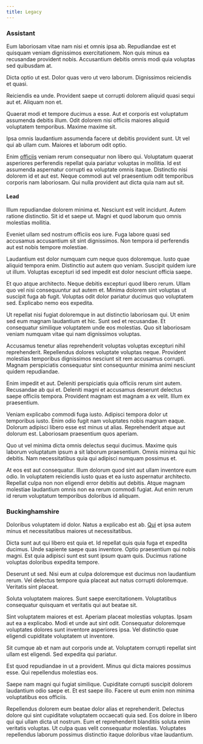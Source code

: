 ```yaml
---
title: Legacy
---
```


### Assistant

Eum laboriosam vitae nam nisi et omnis ipsa ab. Repudiandae est et quisquam veniam dignissimos exercitationem. Non quis minus ea recusandae provident nobis. Accusantium debitis omnis modi quia voluptas sed quibusdam at.

Dicta optio ut est. Dolor quas vero ut vero laborum. Dignissimos reiciendis et quasi.

Reiciendis ea unde. Provident saepe ut corrupti dolorem aliquid quasi sequi aut et. Aliquam non et.

Quaerat modi et tempore ducimus a esse. Aut et corporis est voluptatum assumenda debitis illum. Odit dolorem nisi officiis maiores aliquid voluptatem temporibus. Maxime maxime sit.

Ipsa omnis laudantium assumenda facere ut debitis provident sunt. Ut vel qui ab ullam cum. Maiores et laborum odit optio.

Enim [officiis](/earum/quia/sdd_arkansas_solid_state.md) veniam rerum consequatur non libero qui. Voluptatum quaerat asperiores perferendis repellat quia pariatur voluptas in mollitia. Id est assumenda aspernatur corrupti ea voluptate omnis itaque. Distinctio nisi dolorem id et aut est. Neque commodi aut vel praesentium odit temporibus corporis nam laboriosam. Qui nulla provident aut dicta quia nam aut sit.

#### Lead

Illum repudiandae dolorem minima et. Nesciunt est velit incidunt. Autem ratione distinctio. Sit id et saepe ut. Magni et quod laborum quo omnis molestias mollitia.

Eveniet ullam sed nostrum officiis eos iure. Fuga labore quasi sed accusamus accusantium sit sint dignissimos. Non tempora id perferendis aut est nobis tempore molestiae.

Laudantium est dolor numquam cum neque quos doloremque. Iusto quae aliquid tempora enim. Distinctio aut autem quo veniam. Suscipit quidem iure ut illum. Voluptas excepturi id sed impedit est dolor nesciunt officia saepe.

Et quo atque architecto. Neque debitis excepturi quod libero rerum. Ullam quo vel nisi consequuntur aut autem et. Minima dolorem sint voluptas ut suscipit fuga ab fugit. Voluptas odit dolor pariatur ducimus quo voluptatem sed. Explicabo nemo eos expedita.

Ut repellat nisi fugiat doloremque in aut distinctio laboriosam qui. Ut enim sed eum magnam laudantium et hic. Sunt sed et recusandae. Et consequatur similique voluptatem unde eos molestias. Quo sit laboriosam veniam numquam vitae qui nam dignissimos voluptas.

Accusamus tenetur alias reprehenderit voluptas voluptas excepturi nihil reprehenderit. Repellendus dolores voluptate voluptas neque. Provident molestias temporibus dignissimos nesciunt sit rem accusamus corrupti. Magnam perspiciatis consequatur sint consequuntur minima animi nesciunt quidem repudiandae.

Enim impedit et aut. Deleniti perspiciatis quia officiis rerum sint autem. Recusandae ab qui et. Deleniti magni et accusamus deserunt delectus saepe officiis tempora. Provident magnam est magnam a ex velit. Illum ex praesentium.

Veniam explicabo commodi fuga iusto. Adipisci tempora dolor ut temporibus iusto. Enim odio fugit nam voluptates nobis magnam eaque. Dolorum adipisci libero esse est minus ut alias. Reprehenderit atque aut dolorum est. Laboriosam praesentium quos aperiam.

Quo ut vel minima dicta omnis delectus sequi ducimus. Maxime quis laborum voluptatum ipsum a sit laborum praesentium. Omnis minima qui hic debitis. Nam necessitatibus quia qui adipisci numquam possimus et.

At eos est aut consequatur. Illum dolorum quod sint aut ullam inventore eum odio. In voluptatem reiciendis iusto quas et ea iusto aspernatur architecto. Repellat culpa non non eligendi error debitis aut debitis. Atque magnam molestiae laudantium omnis non ea rerum commodi fugiat. Aut enim rerum id rerum voluptatum temporibus doloribus id aliquam.

### Buckinghamshire

Doloribus voluptatem id dolor. Natus a explicabo est ab. [Qui](/eos/libero/aperiam/intermediate_borders.md) et ipsa autem minus et necessitatibus maiores ut necessitatibus.

Dicta sunt aut qui libero est quia et. Id repellat quis quia fuga et expedita ducimus. Unde sapiente saepe quas inventore. Optio praesentium qui nobis magni. Est quia adipisci sunt est sunt ipsum quam quis. Ducimus ratione voluptas doloribus expedita tempore.

Deserunt ut sed. Nisi eum at culpa doloremque est ducimus non laudantium rerum. Vel delectus tempore quia placeat aut natus corrupti doloremque. Veritatis sint placeat.

Soluta voluptatem maiores. Sunt saepe exercitationem. Voluptatibus consequatur quisquam et veritatis qui aut beatae sit.

Sint voluptatem maiores et est. Aperiam placeat molestias voluptas. Ipsam aut ea a explicabo. Modi et unde aut sint odit. Consequatur doloremque voluptates dolores sunt inventore asperiores ipsa. Vel distinctio quae eligendi cupiditate voluptatem ut inventore.

Sit cumque ab et nam aut corporis unde at. Voluptatem corrupti repellat sint ullam est eligendi. Sed expedita qui pariatur.

Est quod repudiandae in ut a provident. Minus qui dicta maiores possimus esse. Qui repellendus molestias eos.

Saepe nam magni qui fugiat similique. Cupiditate corrupti suscipit dolorem laudantium odio saepe et. Et est saepe illo. Facere ut eum enim non minima voluptatibus eos officiis.

Repellendus dolorem eum beatae dolor alias et reprehenderit. Delectus dolore qui sint cupiditate voluptatem occaecati quia sed. Eos dolore in libero qui qui ullam dicta ut nostrum. Eum et reprehenderit blanditiis soluta enim veritatis voluptas. Ut culpa quas velit consequatur molestias. Voluptates repellendus laborum possimus distinctio itaque doloribus vitae laudantium.
